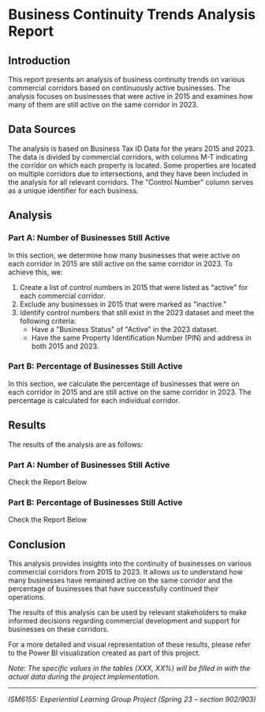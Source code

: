 # Business Continuity Trends Analysis Report

## Introduction

This report presents an analysis of business continuity trends on various commercial corridors based on continuously active businesses. The analysis focuses on businesses that were active in 2015 and examines how many of them are still active on the same corridor in 2023.

## Data Sources

The analysis is based on Business Tax ID Data for the years 2015 and 2023. The data is divided by commercial corridors, with columns M-T indicating the corridor on which each property is located. Some properties are located on multiple corridors due to intersections, and they have been included in the analysis for all relevant corridors. The "Control Number" column serves as a unique identifier for each business.

## Analysis

### Part A: Number of Businesses Still Active

In this section, we determine how many businesses that were active on each corridor in 2015 are still active on the same corridor in 2023. To achieve this, we:

1. Create a list of control numbers in 2015 that were listed as "active" for each commercial corridor.
2. Exclude any businesses in 2015 that were marked as "inactive."
3. Identify control numbers that still exist in the 2023 dataset and meet the following criteria:
   - Have a "Business Status" of "Active" in the 2023 dataset.
   - Have the same Property Identification Number (PIN) and address in both 2015 and 2023.

### Part B: Percentage of Businesses Still Active

In this section, we calculate the percentage of businesses that were on each corridor in 2015 and are still active on the same corridor in 2023. The percentage is calculated for each individual corridor.

## Results

The results of the analysis are as follows:

### Part A: Number of Businesses Still Active

Check the Report Below

### Part B: Percentage of Businesses Still Active

Check the Report Below

## Conclusion

This analysis provides insights into the continuity of businesses on various commercial corridors from 2015 to 2023. It allows us to understand how many businesses have remained active on the same corridor and the percentage of businesses that have successfully continued their operations.

The results of this analysis can be used by relevant stakeholders to make informed decisions regarding commercial development and support for businesses on these corridors.

For a more detailed and visual representation of these results, please refer to the Power BI visualization created as part of this project.

*Note: The specific values in the tables (XXX, XX%) will be filled in with the actual data during the project implementation.*

---

*ISM6155: Experiential Learning Group Project (Spring 23 – section 902/903)*
